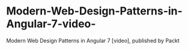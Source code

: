 # Modern-Web-Design-Patterns-in-Angular-7-video-
Modern Web Design Patterns in Angular 7 [video], published by Packt
